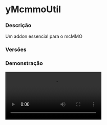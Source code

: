 # yMcmmoUtil
<secondary-label ref="utility"/>

### Descrição
Um addon essencial para o mcMMO

### Versões
<secondary-label ref="1.8"/>
<secondary-label ref="1.9"/>
<secondary-label ref="1.10"/>
<secondary-label ref="1.11"/>
<secondary-label ref="1.12"/>
<secondary-label ref="1.13"/>
<secondary-label ref="1.14"/>
<secondary-label ref="1.15"/>
<secondary-label ref="1.16"/>
<secondary-label ref="1.17"/>
<secondary-label ref="1.18"/>
<secondary-label ref="1.19"/>
<secondary-label ref="1.20"/>
<secondary-label ref="1.21"/>

### Demonstração
<video src="//www.youtube.com/watch?v=_M5Csj_MaKI"/>


<chapter title="Comandos" id="commands" collapsible="true">
<code-block lang="plain text">/stats - Abre o menu de habilidades
/mctop - Abre o menu de ranking de habilidades
/mccreditos - Abre o menu de loja de créditos
/mccreditos [player] - Mostra os créditos de outro jogador
/mccreditos enviar [player] [quantia] - ~Envia créditos para outro jogador
/ymcmmoutil- Recarrega as configurações
/mccreditos set - Seta créditos para um jogador
/mccreditos add - Adiciona créditos para um jogador
/mccreditos remove - Remove créditos de um jogador</code-block>
</chapter>

<chapter title="Permissões" id="permissions" collapsible="true">
<code-block lang="plain text">ymcmmoutil.stat - Permissão para o /stats
ymcmmoutil.mctop - Permissão para o /mctop
ymcmmoutil.mccredits - Permissão para o /mccreditos
ymcmmoutil.mccredits.send - Permissão para o /mccreditos enviar
ymcmmoutil.mccredits.others - Permissão para o /mccreditos [player]
ymcmmoutil.ymcmmoutil - Permissão para o /ymcmmoutil
ymcmmoutil.mccredits.set - Permissão para o /mccreditos set
ymcmmoutil.mccredits.remove - Permissão para o /mccreditos remove
ymcmmoutil.mccredits.add - Permissão para o /mccreditos add</code-block>
</chapter>

## Placeholders
<primary-label ref="placeholders"/>

Aqui estão as placeholders disponíveis para utilização com este plugin. Consulte-as para entender como utilizá-las corretamente.

<code-block lang="plain text" ignore-vars="true">
%ymcmmoutil_credit% - Retorna a quantia de créditos do jogador (Formatado)
%ymcmmoutil_credit_raw% - Retorna a quantia de créditos do jogador (Sem formatar)
%ymcmmoutil_credit_spent% - Retorna a quantia de créditos gastos do jogador (Formatado)
%ymcmmoutil_credit_spent_raw% - Retorna a quantia de créditos gastos do jogador (Sem formatar)
%ymcmmoutil_tags% - Retorna as tags que o jogador tem
%ymcmmoutil_tag_[nome]% - Retorna a tag específica se o jogador tiver
</code-block>



## Erros comuns
<primary-label ref="errors"/>

Antes de configurar o plugin, revise os pontos listados aqui para evitar problemas frequentes durante a configuração.

<seealso style="cards">
    <category ref="wrs">
        <a href="yplugins.md"></a>        <a href="https://ystoreplugins.com.br/plugins/detalhes/98-yMcmmoUtil">Site do plugin yMcmmoUtil</a>
    </category>
</seealso>